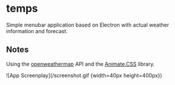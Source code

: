 # temps
Simple menubar application based on Electron with actual weather information and forecast.

## Notes
Using the [openweathermap](http://openweathermap.org/) API and the [Animate.CSS](https://daneden.github.io/animate.css/) library.

![App Screenplay](/screenshot.gif {width=40px height=400px})
